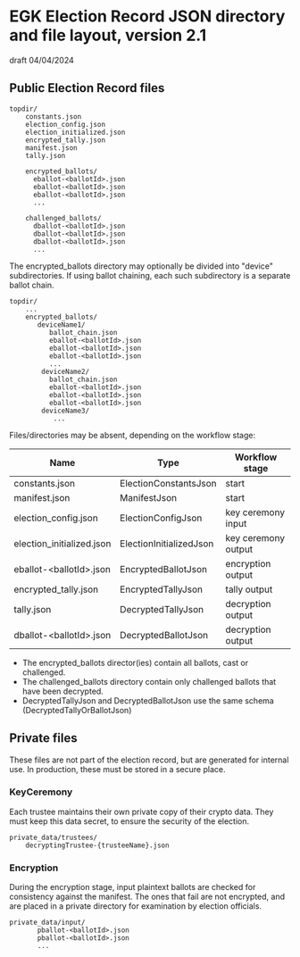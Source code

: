 # EGK Election Record JSON directory and file layout, version 2.1

draft 04/04/2024

## Public Election Record files

````
topdir/
    constants.json
    election_config.json
    election_initialized.json
    encrypted_tally.json
    manifest.json
    tally.json
    
    encrypted_ballots/
      eballot-<ballotId>.json
      eballot-<ballotId>.json
      eballot-<ballotId>.json
      ...
      
    challenged_ballots/
      dballot-<ballotId>.json
      dballot-<ballotId>.json
      dballot-<ballotId>.json
      ...
````   

The encrypted_ballots directory may optionally be divided into "device" subdirectories.
If using ballot chaining, each such subdirectory is a separate ballot chain.

````
topdir/
    ...
    encrypted_ballots/
       deviceName1/
          ballot_chain.json
          eballot-<ballotId>.json
          eballot-<ballotId>.json
          eballot-<ballotId>.json
          ...
        deviceName2/
          ballot_chain.json
          eballot-<ballotId>.json
          eballot-<ballotId>.json
          eballot-<ballotId>.json
        deviceName3/
           ...
```` 

Files/directories may be absent, depending on the workflow stage:


| Name                      | Type                    | Workflow stage      |
|---------------------------|-------------------------|---------------------|
| constants.json            | ElectionConstantsJson   | start               |
| manifest.json             | ManifestJson            | start               |
| election_config.json      | ElectionConfigJson      | key ceremony input  |
| election_initialized.json | ElectionInitializedJson | key ceremony output |
| eballot-\<ballotId>.json  | EncryptedBallotJson     | encryption output   |
| encrypted_tally.json      | EncryptedTallyJson      | tally output        |
| tally.json                | DecryptedTallyJson      | decryption output   |
| dballot-\<ballotId>.json  | DecryptedBallotJson     | decryption output   |

* The encrypted_ballots director(ies) contain all ballots, cast or challenged.
* The challenged_ballots directory contain only challenged ballots that have been decrypted.
* DecryptedTallyJson and DecryptedBallotJson use the same schema (DecryptedTallyOrBallotJson)

## Private files

These files are not part of the election record, but are generated for internal use.
In production, these must be stored in a secure place.

### KeyCeremony

Each trustee maintains their own private copy of their crypto data. They must keep this data secret, to ensure the
security of the election.

````
private_data/trustees/
    decryptingTrustee-{trusteeName}.json
````    

### Encryption

During the encryption stage, input plaintext ballots are checked for consistency against the manifest. 
The ones that fail are not encrypted, and are placed in a private directory for examination by election officials.

````
private_data/input/
       pballot-<ballotId>.json
       pballot-<ballotId>.json
       ...
````    
